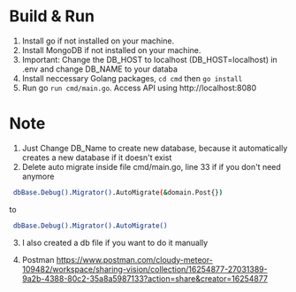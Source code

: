 # Build & Run
1. Install go if not installed on your machine.
2. Install MongoDB if not installed on your machine.
3. Important: Change the DB_HOST to localhost (DB_HOST=localhost) in .env and change DB_NAME to your databa
4. Install neccessary Golang packages, `cd cmd` then `go install`
4. Run go `run cmd/main.go`.
Access API using http://localhost:8080

# Note
1. Just Change DB_Name to create new database, because it automatically creates a new database if it doesn't exist
2. Delete auto migrate inside file cmd/main.go, line 33 if if you don't need anymore
```sh
 dbBase.Debug().Migrator().AutoMigrate(&domain.Post{})
```
to
```sh
 dbBase.Debug().Migrator().AutoMigrate()
```
3. I also created a db file if you want to do it manually

4. Postman
   <https://www.postman.com/cloudy-meteor-109482/workspace/sharing-vision/collection/16254877-27031389-9a2b-4388-80c2-35a8a5987133?action=share&creator=16254877>
